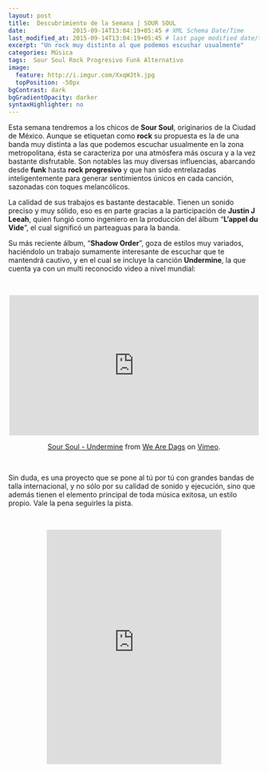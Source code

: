 ```yaml
---
layout: post
title:  Descubrimiento de la Semana | SOUR SOUL
date:             2015-09-14T13:04:19+05:45 # XML Schema Date/Time
last_modified_at: 2015-09-14T13:04:19+05:45 # last page modified date/time
excerpt: "Un rock muy distinto al que podemos escuchar usualmente"
categories: Música
tags:  Sour Soul Rock Progresivo Funk Alternativo
image:
  feature: http://i.imgur.com/XxqWJtk.jpg
  topPosition: -50px
bgContrast: dark
bgGradientOpacity: darker
syntaxHighlighter: no
---
```


Esta semana tendremos a los chicos de **Sour Soul**, originarios de la Ciudad de México. Aunque se etiquetan como **rock** su propuesta es la de una banda muy distinta a las que podemos escuchar usualmente en la zona metropolitana, ésta se caracteriza por una atmósfera más oscura y a la vez bastante disfrutable. Son notables las muy diversas influencias, abarcando desde **funk** hasta **rock progresivo** y que han sido entrelazadas inteligentemente para generar sentimientos únicos en cada canción, sazonadas con toques melancólicos.

La calidad de sus trabajos es bastante destacable. Tienen un sonido preciso y muy sólido, eso es en parte gracias a la participación de **Justin J Leeah**, quien fungió como ingeniero en la producción del álbum “**L’appel du Vide**”, el cual significó un parteaguas para la banda.

Su más reciente álbum, “**Shadow Order**”, goza de estilos muy variados, haciéndolo un trabajo sumamente interesante de escuchar que te mantendrá cautivo, y en el cual se incluye la canción **Undermine**, la que cuenta ya con un multi reconocido video a nivel mundial:

<br><center><iframe src="https://player.vimeo.com/video/73898821" width="500" height="281" frameborder="0" webkitallowfullscreen mozallowfullscreen allowfullscreen></iframe> <p><a href="https://vimeo.com/73898821">Sour Soul - Undermine</a> from <a href="https://vimeo.com/wearedags">We Are Dags</a> on <a href="https://vimeo.com">Vimeo</a>.</p></center><br>

Sin duda, es una proyecto que se pone al tú por tú con grandes bandas de talla internacional, y no sólo por su calidad de sonido y ejecución, sino que además tienen el elemento principal de toda  música exitosa, un estilo propio. Vale la pena seguirles la pista.

<br><center><iframe style="border: 0; width: 350px; height: 470px;" src="http://bandcamp.com/EmbeddedPlayer/album=3285644557/size=large/bgcol=ffffff/linkcol=0687f5/tracklist=false/transparent=true/" seamless><a href="http://soursoulmusic.bandcamp.com/album/shadow-order">Shadow Order by Sour Soul</a></iframe></center><br>
